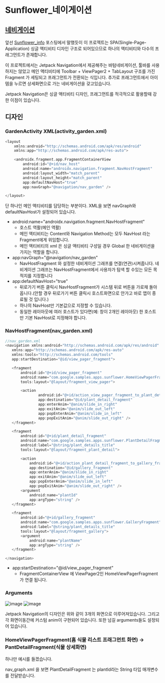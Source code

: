 # Sunflower_네이게이션
## [네비게이션](https://developer.android.com/guide/navigation?hl=ko)
앞선 [Sunflower_info](https://github.com/tnvnfdla1214/Sunflower_info) 포스팅에서 말했듯이 이 프로젝트는 SPA(Single-Page-Application) 싱글 액티비티 디자인 구조로 되어있으므로 하나의 액티비티와 다수의 프래그먼트가 존재합니다.

이 프로젝트에서는 Jetpack Navigation에서 제공해주는 바텀네비게이션, 툴바를 사용하지는 않았고 메인 액티비티에 Toolbar + ViewPager2 + TabLayout 구조를 가진 Fragment 가 세팅되고 프래그먼트가 전환되는 식입니다. 추가로 프래그먼트에서 아이템을 누르면 상세화면으로 가는 네비게이션을 갖고있습니다.

Jetpack Navigation은 싱글 액티비티 디자인, 프래그먼트를 적극적으로 활용할때 강한 이점이 있습니다.

## 디자인
### GardenActivity XML(activity_garden.xml)
```Kotlin
<layout
    xmlns:android="http://schemas.android.com/apk/res/android"
    xmlns:app="http://schemas.android.com/apk/res-auto">

    <androidx.fragment.app.FragmentContainerView
        android:id="@+id/nav_host"
        android:name="androidx.navigation.fragment.NavHostFragment"
        android:layout_width="match_parent"
        android:layout_height="match_parent"
        app:defaultNavHost="true"
        app:navGraph="@navigation/nav_garden" />

</layout>
```
단 하나인 메인 액티비티를 담당하는 부분이다. XML을 보면 navGraph와 defaultNavHost가 설정되어 있습니다.
- android:name="androidx.navigation.fragment.NavHostFragment"
  - 호스트 역활(메인 역활)
  - 메인 액티비티는 Content와 Navigation Method는 모두 NavHost 라는 Fragment에게 위임합니다.
  - 메인 액티비티의 xml 은 싱글 액티비티 구성일 경우 Global 한 네비게이션을 가지는 역할을 합니다.
- app:navGraph="@navigation/nav_garden"
  - NavHostFragment 와 설정한 네비게이션 그래프를 연결(연관)시켜줍니다. 네비게이션 그래프는 NavHostFragment에서 사용자가 탐색 할 수있는 모든 목적지를 지정합니다
- app:defaultNavHost="true"
  - 뒤로가기 버튼 클릭시 NavHostFragment가 시스템 뒤로 버튼을 가로채 돌아옵니다.(안할 경우 뒤로가기 버튼 클릭시 호스트화면으로 안가고 바로 앱이 종료될 것 입니다.)
  - 하나의 NavHost만 기본값으로 지정할 수 있습니다.
  - 동일한 레이아웃에 여러 호스트가 있다면(예: 창이 2개인 레이아웃) 한 호스트만 기본 NavHost로 지정해야 합니다.
### NavHostFragment(nav_garden.xml)
 ```Kotlin
 //nav_garden.xml
<navigation xmlns:android="http://schemas.android.com/apk/res/android"
    xmlns:app="http://schemas.android.com/apk/res-auto"
    xmlns:tools="http://schemas.android.com/tools"
    app:startDestination="@id/view_pager_fragment">

    <fragment
        android:id="@+id/view_pager_fragment"
        android:name="com.google.samples.apps.sunflower.HomeViewPagerFragment"
        tools:layout="@layout/fragment_view_pager">

        <action
                android:id="@+id/action_view_pager_fragment_to_plant_detail_fragment"
                app:destination="@id/plant_detail_fragment"
                app:enterAnim="@anim/slide_in_right"
                app:exitAnim="@anim/slide_out_left"
                app:popEnterAnim="@anim/slide_in_left"
                app:popExitAnim="@anim/slide_out_right" />
    </fragment>

    <fragment
        android:id="@+id/plant_detail_fragment"
        android:name="com.google.samples.apps.sunflower.PlantDetailFragment"
        android:label="@string/plant_details_title"
        tools:layout="@layout/fragment_plant_detail">

        <action
            android:id="@+id/action_plant_detail_fragment_to_gallery_fragment"
            app:destination="@id/gallery_fragment"
            app:enterAnim="@anim/slide_in_right"
            app:exitAnim="@anim/slide_out_left"
            app:popEnterAnim="@anim/slide_in_left"
            app:popExitAnim="@anim/slide_out_right" />
        <argument
            android:name="plantId"
            app:argType="string" />
    </fragment>

    <fragment
        android:id="@+id/gallery_fragment"
        android:name="com.google.samples.apps.sunflower.GalleryFragment"
        android:label="@string/plant_details_title"
        tools:layout="@layout/fragment_gallery">
        <argument
            android:name="plantName"
            app:argType="string" />
    </fragment>

</navigation>
```
- app:startDestination="@id/view_pager_fragment"
  - FragmentContainerView 에 ViewPager2인 HomeViewPagerFragment가 연결 됩니다.
### Arguments
![image](https://user-images.githubusercontent.com/48902047/149464156-ff0b9fe9-a755-4e2a-945c-e320a4b91c53.png)
![image](https://user-images.githubusercontent.com/48902047/149464448-9b241ea9-d6d0-4566-90bc-0a269de76bba.png)

Jetpack Navigation의 디자인은 위와 같이 3개의 화면으로 이루어져있습니다. 그리고 각 화면이동간에 커스텀 anim이 구현되어 있습니다. 또한 넘길 arguments들도 설정되어 있습니다.

### HomeViewPagerFragment(홈 식물 리스트 프래그먼트 화면) -> PantDetailFragment(식물 상세화면)
하나만 예시를 들겠습니다.

nav_graph.xml 을 보면 PlantDetailFragment 는 plantId라는 String 타입 매개변수를 전달받습니다.



